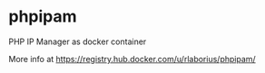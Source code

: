 phpipam
=======

PHP IP Manager as docker container 

More info at https://registry.hub.docker.com/u/rlaborius/phpipam/


